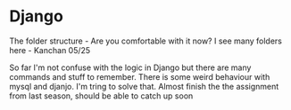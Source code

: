 # Django

The folder structure - Are you comfortable with it now? I see many folders here - Kanchan 05/25

So far I'm not confuse with the logic in Django but there are many commands and stuff to remember. There is some weird behaviour with mysql and djanjo. I'm tring to solve that. Almost finish the the assignment from last season, should be able to catch up soon
